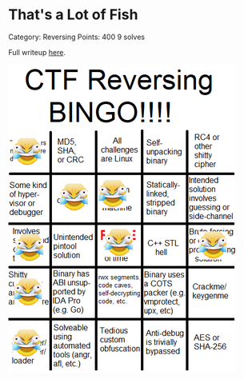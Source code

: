 # That's a Lot of Fish

Category: Reversing
Points: 400
9 solves

Full writeup [here](https://blog.perfect.blue/Lot-of-Fish-PlaidCTF-2020).

![](IMPORTANT.png)

